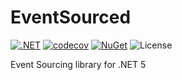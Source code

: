 # EventSourced

[![.NET](https://github.com/mrnustik/EventSourced/actions/workflows/dotnet.yml/badge.svg)](https://github.com/mrnustik/EventSourced/actions/workflows/dotnet.yml) [![codecov](https://codecov.io/gh/mrnustik/EventSourced/branch/main/graph/badge.svg?token=FI9ZEWXE2L)](https://codecov.io/gh/mrnustik/EventSourced) [![NuGet](https://img.shields.io/nuget/vpre/EventSourced)](https://www.nuget.org/packages/EventSourced/) ![License](https://img.shields.io/github/license/mrnustik/EventSourced)

Event Sourcing library for .NET 5
